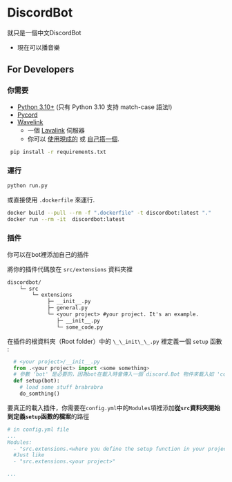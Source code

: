 # DiscordBot

就只是一個中文DiscordBot

* 現在可以播音樂

## For Developers

### 你需要

* [Python 3.10+](https://www.python.org/downloads/) (只有 Python 3.10 支持 match-case 語法!)
* [Pycord](https://github.com/Pycord-Development/pycord)
* [Wavelink](https://github.com/PythonistaGuild/Wavelink)
  * 一個 [Lavalink](https://github.com/freyacodes/Lavalink) 伺服器
  * 你可以 [使用現成的](https://lavalink.darrennathanael.com/) 或 [自己搭一個](https://github.com/freyacodes/Lavalink#server-configuration).

```bash
 pip install -r requirements.txt
```

### 運行

```bash
python run.py
```

或直接使用 `.dockerfile` 來運行.

```bash
docker build --pull --rm -f ".dockerfile" -t discordbot:latest "."
docker run --rm -it  discordbot:latest
```

### 插件

你可以在bot裡添加自己的插件

將你的插件代碼放在  `src/extensions` 資料夾裡

```txt
discordbot/
    └─ src
        └─ extensions
             ├─ __init__.py
             ├─ general.py
             └─ <your project> #your project. It's an example.
                ├─ __init__.py
                └─ some_code.py
```

在插件的根資料夾（Root folder）中的 `\_\_init\_\_.py` 裡定義一個 `setup` 函數 :

```python
  # <your project>/__init__.py
  from .<your project> import <some something>
  # 參數 'bot' 是必要的，因為bot在載入時會傳入一個 discord.Bot 物件來載入如 'commands.Cog' 等特定功能.
  def setup(bot):
    # load some stuff brabrabra
    do_somthing()

```

要真正的載入插件，你需要在`config.yml`中的`Modules`項裡添加**從`src`資料夾開始到定義`setup`函數的檔案**的路徑

```yml
# in config.yml file
...
Modules:
  - "src.extensions.<where you define the setup function in your project>"
  #Just like
  - "src.extensions.<your project>"

...
```
